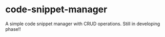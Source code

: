 # code-snippet-manager
A simple code snippet manager with CRUD operations. Still in developing phase!!

